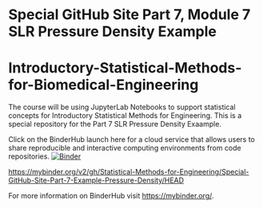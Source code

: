 # Special GitHub Site Part 7, Module 7 SLR Pressure Density Example
# Introductory-Statistical-Methods-for-Biomedical-Engineering

The course will be using JupyterLab Notebooks to support statistical concepts for Introductory Statistical Methods for Engineering. This is a special repository for the Part 7 SLR Pressure Density Exaample.  

Click on the BinderHub launch here for a cloud service that allows users to share reproducible and interactive computing environments from code repositories. [![Binder](https://mybinder.org/badge_logo.svg)](https://mybinder.org/v2/gh/Statistical-Methods-for-Engineering/Special-GitHub-Site-Part-7-Example-Pressure-Density/HEAD)


https://mybinder.org/v2/gh/Statistical-Methods-for-Engineering/Special-GitHub-Site-Part-7-Example-Pressure-Density/HEAD





For more information on BinderHub visit https://mybinder.org/.
